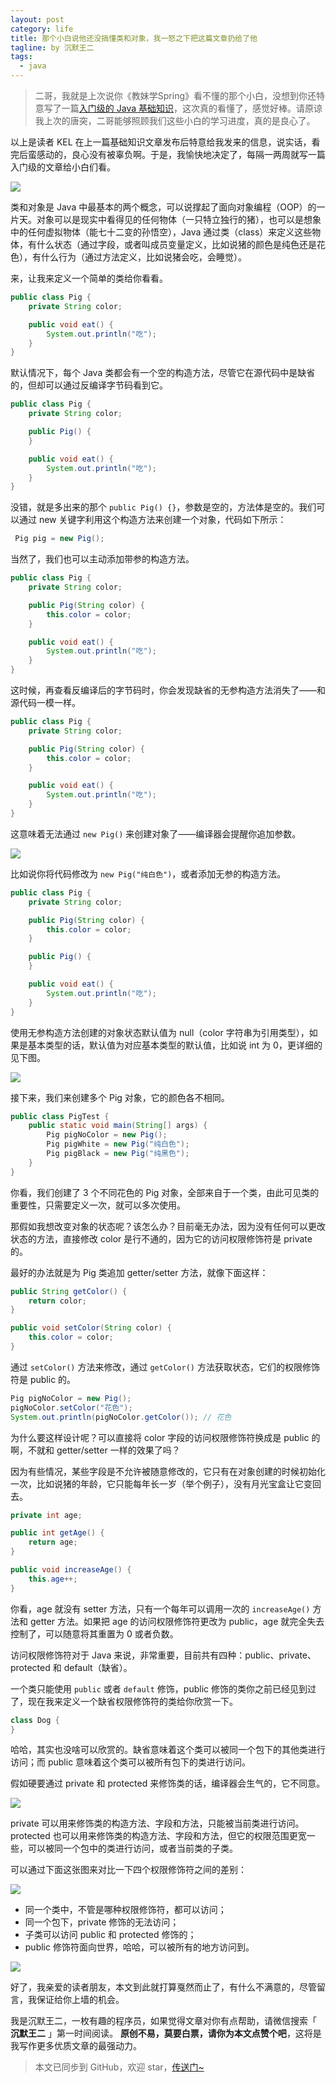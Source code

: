 ```yaml
---
layout: post
category: life
title: 那个小白说他还没搞懂类和对象，我一怒之下把这篇文章扔给了他
tagline: by 沉默王二
tags: 
  - java
---
```


>二哥，我就是上次说你《教妹学Spring》看不懂的那个小白，没想到你还特意写了一篇[入门级的 Java 基础知识](https://mp.weixin.qq.com/s/s0vUZEGnuXqtEF62-XmkuA)，这次真的看懂了，感觉好棒。请原谅我上次的唐突，二哥能够照顾我们这些小白的学习进度，真的是良心了。

<!--more-->

以上是读者 KEL 在上一篇基础知识文章发布后特意给我发来的信息，说实话，看完后蛮感动的，良心没有被辜负啊。于是，我愉快地决定了，每隔一两周就写一篇入门级的文章给小白们看。



![](http://www.itwanger.com/assets/images/2020/04/java-class-object-01.png)


类和对象是 Java 中最基本的两个概念，可以说撑起了面向对象编程（OOP）的一片天。对象可以是现实中看得见的任何物体（一只特立独行的猪），也可以是想象中的任何虚拟物体（能七十二变的孙悟空），Java 通过类（class）来定义这些物体，有什么状态（通过字段，或者叫成员变量定义，比如说猪的颜色是纯色还是花色），有什么行为（通过方法定义，比如说猪会吃，会睡觉）。

来，让我来定义一个简单的类给你看看。

```java
public class Pig {
    private String color;

    public void eat() {
        System.out.println("吃");
    }
}
```

默认情况下，每个 Java 类都会有一个空的构造方法，尽管它在源代码中是缺省的，但却可以通过反编译字节码看到它。

```java
public class Pig {
    private String color;

    public Pig() {
    }

    public void eat() {
        System.out.println("吃");
    }
}
```

没错，就是多出来的那个 `public Pig() {}`，参数是空的，方法体是空的。我们可以通过 new 关键字利用这个构造方法来创建一个对象，代码如下所示：

```java
 Pig pig = new Pig();
```

当然了，我们也可以主动添加带参的构造方法。

```java
public class Pig {
    private String color;

    public Pig(String color) {
        this.color = color;
    }

    public void eat() {
        System.out.println("吃");
    }
}
```

这时候，再查看反编译后的字节码时，你会发现缺省的无参构造方法消失了——和源代码一模一样。

```java
public class Pig {
    private String color;

    public Pig(String color) {
        this.color = color;
    }

    public void eat() {
        System.out.println("吃");
    }
}
```

这意味着无法通过 `new Pig()` 来创建对象了——编译器会提醒你追加参数。

![](http://www.itwanger.com/assets/images/2020/04/java-class-object-02.png)

比如说你将代码修改为 `new Pig("纯白色")`，或者添加无参的构造方法。

```java
public class Pig {
    private String color;

    public Pig(String color) {
        this.color = color;
    }

    public Pig() {
    }

    public void eat() {
        System.out.println("吃");
    }
}
```

使用无参构造方法创建的对象状态默认值为 null（color 字符串为引用类型），如果是基本类型的话，默认值为对应基本类型的默认值，比如说 int 为 0，更详细的见下图。

![](http://www.itwanger.com/assets/images/2020/04/java-class-object-03.png)


接下来，我们来创建多个 Pig 对象，它的颜色各不相同。

```java
public class PigTest {
    public static void main(String[] args) {
        Pig pigNoColor = new Pig();
        Pig pigWhite = new Pig("纯白色");
        Pig pigBlack = new Pig("纯黑色");
    }
}
```

你看，我们创建了 3 个不同花色的 Pig 对象，全部来自于一个类，由此可见类的重要性，只需要定义一次，就可以多次使用。

那假如我想改变对象的状态呢？该怎么办？目前毫无办法，因为没有任何可以更改状态的方法，直接修改 color 是行不通的，因为它的访问权限修饰符是 private 的。

最好的办法就是为 Pig 类追加 getter/setter 方法，就像下面这样：

```java
public String getColor() {
    return color;
}

public void setColor(String color) {
    this.color = color;
}
```

通过 `setColor()` 方法来修改，通过 `getColor()` 方法获取状态，它们的权限修饰符是 public 的。

```java
Pig pigNoColor = new Pig();
pigNoColor.setColor("花色");
System.out.println(pigNoColor.getColor()); // 花色
```

为什么要这样设计呢？可以直接将 color 字段的访问权限修饰符换成是 public 的啊，不就和 getter/setter 一样的效果了吗？

因为有些情况，某些字段是不允许被随意修改的，它只有在对象创建的时候初始化一次，比如说猪的年龄，它只能每年长一岁（举个例子），没有月光宝盒让它变回去。

```java
private int age;

public int getAge() {
    return age;
}

public void increaseAge() {
    this.age++;
}
```

你看，age 就没有 setter 方法，只有一个每年可以调用一次的 `increaseAge()` 方法和 getter 方法。如果把 age 的访问权限修饰符更改为 public，age 就完全失去控制了，可以随意将其重置为 0 或者负数。

访问权限修饰符对于 Java 来说，非常重要，目前共有四种：public、private、protected 和 default（缺省）。

一个类只能使用 `public` 或者 `default` 修饰，public 修饰的类你之前已经见到过了，现在我来定义一个缺省权限修饰符的类给你欣赏一下。

```java
class Dog {
}
```

哈哈，其实也没啥可以欣赏的。缺省意味着这个类可以被同一个包下的其他类进行访问；而 public 意味着这个类可以被所有包下的类进行访问。

假如硬要通过 private 和 protected 来修饰类的话，编译器会生气的，它不同意。

![](http://www.itwanger.com/assets/images/2020/04/java-class-object-04.png)

private 可以用来修饰类的构造方法、字段和方法，只能被当前类进行访问。protected 也可以用来修饰类的构造方法、字段和方法，但它的权限范围更宽一些，可以被同一个包中的类进行访问，或者当前类的子类。

可以通过下面这张图来对比一下四个权限修饰符之间的差别：

![](http://www.itwanger.com/assets/images/2020/04/java-class-object-05.png)

- 同一个类中，不管是哪种权限修饰符，都可以访问；
- 同一个包下，private 修饰的无法访问；
- 子类可以访问 public 和 protected 修饰的；
- public 修饰符面向世界，哈哈，可以被所有的地方访问到。

![](http://www.itwanger.com/assets/images/2020/04/java-class-object-06.png)

好了，我亲爱的读者朋友，本文到此就打算戛然而止了，有什么不满意的，尽管留言，我保证给你上墙的机会。

我是沉默王二，一枚有趣的程序员，如果觉得文章对你有点帮助，请微信搜索「 **沉默王二** 」第一时间阅读。 **原创不易，莫要白票，请你为本文点赞个吧**，这将是我写作更多优质文章的最强动力。

>本文已同步到 GitHub，欢迎 star，[传送门~](https://github.com/qinggee/itwanger.github.io)